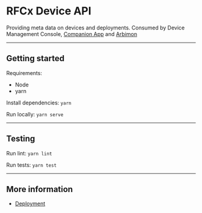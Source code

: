 # RFCx Device API

Providing meta data on devices and deployments. Consumed by Device Management Console, [Companion App](https://github.com/rfcx/companion-android.git) and [Arbimon](https://github.com/rfcx/arbimon2.git)

---

## Getting started

Requirements:
- Node
- yarn

Install dependencies:
`yarn`

Run locally:
`yarn serve`

---

## Testing

Run lint:
`yarn lint`

Run tests:
`yarn test`

---

## More information

- [Deployment](./build/README.md)

